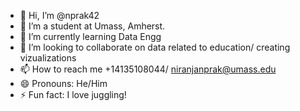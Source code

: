 - 👋 Hi, I’m @nprak42
- 👀 I’m a student at Umass, Amherst. 
- 🌱 I’m currently learning Data Engg
- 💞️ I’m looking to collaborate on data related to education/ creating vizualizations
- 📫 How to reach me +14135108044/ niranjanprak@umass.edu
- 😄 Pronouns: He/Him
- ⚡ Fun fact: I love juggling! 

<!---
nprak42/nprak42 is a ✨ special ✨ repository because its `README.md` (this file) appears on your GitHub profile.
You can click the Preview link to take a look at your changes.
--->
